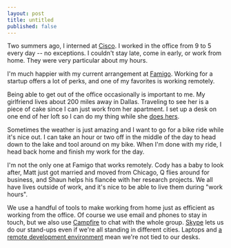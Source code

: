 ```yaml
---
layout: post
title: untitled
published: false
---
```


Two summers ago, I interned at [Cisco][1]. I worked in the office from 9 to 5 every day -- no exceptions. I couldn't stay late, come in early, or work from home. They were very particular about my hours.

I'm much happier with my current arrangement at [Famigo][2]. Working for a startup offers a lot of perks, and one of my favorites is working remotely.

Being able to get out of the office occasionally is important to me. My girlfriend lives about 200 miles away in Dallas. Traveling to see her is a piece of cake since I can just work from her apartment. I set up a desk on one end of her loft so I can do my thing while she [does hers][3].

Sometimes the weather is just amazing and I want to go for a bike ride while it's nice out. I can take an hour or two off in the middle of the day to head down to the lake and tool around on my bike. When I'm done with my ride, I head back home and finish my work for the day.

I'm not the only one at Famigo that works remotely. Cody has a baby to look after, Matt just got married and moved from Chicago, Q flies around for business, and Shaun helps his fiancée with her research projects. We all have lives outside of work, and it's nice to be able to live them during "work hours".

We use a handful of tools to make working from home just as efficient as working from the office. Of course we use email and phones to stay in touch, but we also use [Campfire][4] to chat with the whole group. [Skype][5] lets us do our stand-ups even if we're all standing in different cities. Laptops and [a remote development environment][6] mean we're not tied to our desks.

[1]: http://www.cisco.com/
[2]: http://www.famigo.com/
[3]: http://www.hypergleam.com/
[4]: http://campfirenow.com/
[5]: http://www.skype.com/
[6]: http://taylor.fausak.me/2011/10/27/be-productive-use-screen/
